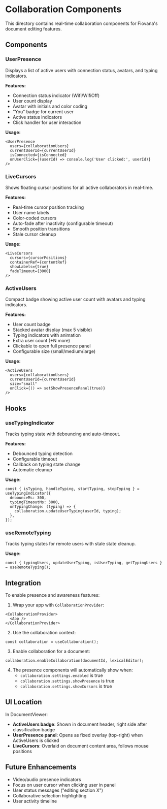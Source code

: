 # Collaboration Components

This directory contains real-time collaboration components for Fiovana's document editing features.

## Components

### UserPresence
Displays a list of active users with connection status, avatars, and typing indicators.

**Features:**
- Connection status indicator (Wifi/WifiOff)
- User count display
- Avatar with initials and color coding
- "You" badge for current user
- Active status indicators
- Click handler for user interaction

**Usage:**
```tsx
<UserPresence
  users={collaborationUsers}
  currentUserId={currentUserId}
  isConnected={isConnected}
  onUserClick={(userId) => console.log('User clicked:', userId)}
/>
```

### LiveCursors
Shows floating cursor positions for all active collaborators in real-time.

**Features:**
- Real-time cursor position tracking
- User name labels
- Color-coded cursors
- Auto-fade after inactivity (configurable timeout)
- Smooth position transitions
- Stale cursor cleanup

**Usage:**
```tsx
<LiveCursors
  cursors={cursorPositions}
  containerRef={contentRef}
  showLabels={true}
  fadeTimeout={3000}
/>
```

### ActiveUsers
Compact badge showing active user count with avatars and typing indicators.

**Features:**
- User count badge
- Stacked avatar display (max 5 visible)
- Typing indicators with animation
- Extra user count (+N more)
- Clickable to open full presence panel
- Configurable size (small/medium/large)

**Usage:**
```tsx
<ActiveUsers
  users={collaborationUsers}
  currentUserId={currentUserId}
  size="small"
  onClick={() => setShowPresencePanel(true)}
/>
```

## Hooks

### useTypingIndicator
Tracks typing state with debouncing and auto-timeout.

**Features:**
- Debounced typing detection
- Configurable timeout
- Callback on typing state change
- Automatic cleanup

**Usage:**
```tsx
const { isTyping, handleTyping, startTyping, stopTyping } = useTypingIndicator({
  debounceMs: 300,
  typingTimeoutMs: 3000,
  onTypingChange: (typing) => {
    collaboration.updateUserTyping(userId, typing);
  },
});
```

### useRemoteTyping
Tracks typing states for remote users with stale state cleanup.

**Usage:**
```tsx
const { typingUsers, updateUserTyping, isUserTyping, getTypingUsers } = useRemoteTyping();
```

## Integration

To enable presence and awareness features:

1. Wrap your app with `CollaborationProvider`:
```tsx
<CollaborationProvider>
  <App />
</CollaborationProvider>
```

2. Use the collaboration context:
```tsx
const collaboration = useCollaboration();
```

3. Enable collaboration for a document:
```tsx
collaboration.enableCollaboration(documentId, lexicalEditor);
```

4. The presence components will automatically show when:
   - `collaboration.settings.enabled` is true
   - `collaboration.settings.showPresence` is true
   - `collaboration.settings.showCursors` is true

## UI Location

In DocumentViewer:
- **ActiveUsers badge**: Shown in document header, right side after classification badge
- **UserPresence panel**: Opens as fixed overlay (top-right) when ActiveUsers is clicked
- **LiveCursors**: Overlaid on document content area, follows mouse positions

## Future Enhancements

- Video/audio presence indicators
- Focus on user cursor when clicking user in panel
- User status messages ("editing section X")
- Collaborative selection highlighting
- User activity timeline
